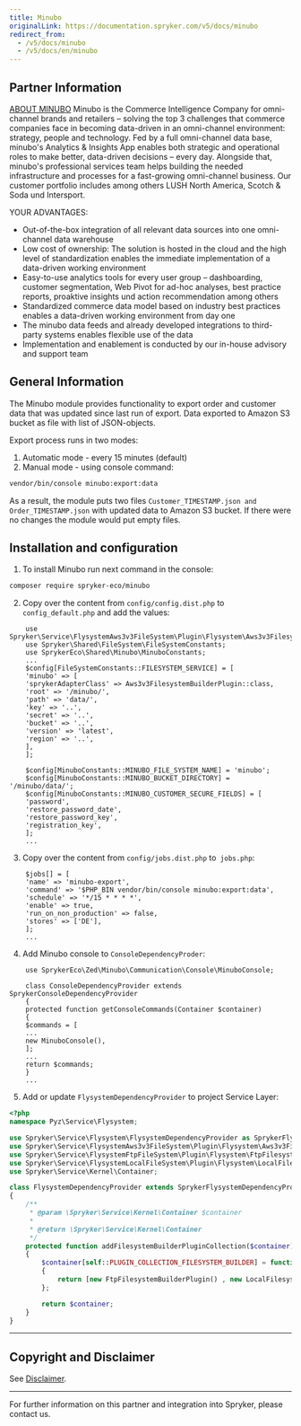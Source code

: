 ```yaml
---
title: Minubo
originalLink: https://documentation.spryker.com/v5/docs/minubo
redirect_from:
  - /v5/docs/minubo
  - /v5/docs/en/minubo
---
```


## Partner Information
 [ABOUT MINUBO](https://www.minubo.com/) 
Minubo is the Commerce Intelligence Company for omni-channel brands and retailers – solving the top 3 challenges that commerce companies face in becoming data-driven in an omni-channel environment: strategy, people and technology. Fed by a full omni-channel data base, minubo's Analytics & Insights App enables both strategic and operational roles to make better, data-driven decisions – every day. Alongside that, minubo's professional services team helps building the needed infrastructure and processes for a fast-growing omni-channel business. Our customer portfolio includes among others LUSH North America, Scotch & Soda und Intersport.

YOUR ADVANTAGES: 

* Out-of-the-box integration of all relevant data sources into one omni-channel data warehouse
* Low cost of ownership: The solution is hosted in the cloud and the high level of standardization enables the immediate implementation of a data-driven working environment
* Easy-to-use analytics tools for every user group – dashboarding, customer segmentation, Web Pivot for ad-hoc analyses, best practice reports, proaktive insights und action recommendation among others
* Standardized commerce data model based on industry best practices enables a data-driven working environment from day one
* The minubo data feeds and already developed integrations to third-party systems enables flexible use of the data
* Implementation and enablement is conducted by our in-house advisory and support team 

## General Information

The Minubo module provides functionality to export order and customer data that was updated since last run of export. Data exported to Amazon S3 bucket as file with list of JSON-objects.

Export process runs in two modes:

1. Automatic mode - every 15 minutes (default)
2. Manual mode - using console command:
```bash
vendor/bin/console minubo:export:data
```
As a result, the module puts two files `Customer_TIMESTAMP.json and Order_TIMESTAMP.json` with updated data to Amazon S3 bucket. If there were no changes the module would put empty files.

## Installation and configuration

1. To install Minubo run next command in the console:
```bash
composer require spryker-eco/minubo
```
2. Copy over the content from `config/config.dist.php` to `config_default.php` and add the values:
```php...
	use Spryker\Service\FlysystemAws3v3FileSystem\Plugin\Flysystem\Aws3v3FilesystemBuilderPlugin;
	use Spryker\Shared\FileSystem\FileSystemConstants;
	use SprykerEco\Shared\Minubo\MinuboConstants;
	...
	$config[FileSystemConstants::FILESYSTEM_SERVICE] = [
	'minubo' => [
	'sprykerAdapterClass' => Aws3v3FilesystemBuilderPlugin::class,
	'root' => '/minubo/',
	'path' => 'data/',
	'key' => '..',
	'secret' => '..',
	'bucket' => '..',
	'version' => 'latest',
	'region' => '..',
	],
	];

	$config[MinuboConstants::MINUBO_FILE_SYSTEM_NAME] = 'minubo';
	$config[MinuboConstants::MINUBO_BUCKET_DIRECTORY] = '/minubo/data/';
	$config[MinuboConstants::MINUBO_CUSTOMER_SECURE_FIELDS] = [
	'password',
	'restore_password_date',
	'restore_password_key',
	'registration_key',
	];
	...
```
3. Copy over the content from `config/jobs.dist.php` to` jobs.php`:
```php...
	$jobs[] = [
	'name' => 'minubo-export',
	'command' => '$PHP_BIN vendor/bin/console minubo:export:data',
	'schedule' => '*/15 * * * *',
	'enable' => true,
	'run_on_non_production' => false,
	'stores' => ['DE'],
	];
	...
```
4. Add Minubo console to `ConsoleDependencyProder`:
```php...
	use SprykerEco\Zed\Minubo\Communication\Console\MinuboConsole;

	class ConsoleDependencyProvider extends SprykerConsoleDependencyProvider
	{
	protected function getConsoleCommands(Container $container)
	{
	$commands = [
	...
	new MinuboConsole(),
	];
	...
	return $commands;
	}
	...
```
5. Add or update `FlysystemDependencyProvider` to project Service Layer:
```php
<?php
namespace Pyz\Service\Flysystem;

use Spryker\Service\Flysystem\FlysystemDependencyProvider as SprykerFlysystemDependencyProvider;
use Spryker\Service\FlysystemAws3v3FileSystem\Plugin\Flysystem\Aws3v3FilesystemBuilderPlugin;
use Spryker\Service\FlysystemFtpFileSystem\Plugin\Flysystem\FtpFilesystemBuilderPlugin;
use Spryker\Service\FlysystemLocalFileSystem\Plugin\Flysystem\LocalFilesystemBuilderPlugin;
use Spryker\Service\Kernel\Container;

class FlysystemDependencyProvider extends SprykerFlysystemDependencyProvider
{
    /**
     * @param \Spryker\Service\Kernel\Container $container
     *
     * @return \Spryker\Service\Kernel\Container
     */
    protected function addFilesystemBuilderPluginCollection($container)
    {
        $container[self::PLUGIN_COLLECTION_FILESYSTEM_BUILDER] = function (Container $container)
        {
            return [new FtpFilesystemBuilderPlugin() , new LocalFilesystemBuilderPlugin() , new Aws3v3FilesystemBuilderPlugin() , ];
        };

        return $container;
    }
}
```
---

## Copyright and Disclaimer

See [Disclaimer](https://github.com/spryker/spryker-documentation).

---
For further information on this partner and integration into Spryker, please contact us.

<div class="hubspot-form js-hubspot-form" data-portal-id="2770802" data-form-id="163e11fb-e833-4638-86ae-a2ca4b929a41" id="hubspot-1"></div>

